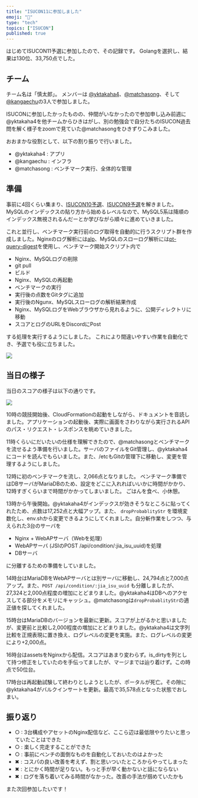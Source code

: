 ```yaml
---
title: "ISUCON11に参加しました"
emoji: "💺"
type: "tech"
topics: ["ISUCON"]
published: true
---
```


はじめてISUCON11予選に参加したので、その記録です。
Golangを選択し、結果は130位、33,750点でした。

## チーム

チーム名は「慎太郎」。
メンバーは [@yktakaha4](https://github.com/yktakaha4)、[@matchasong](https://github.com/matchasong)、そして[@kangaechu](https://github.com/kangaechu)の3人で参加しました。

ISUCONに参加したかったものの、仲間がいなかったので参加申し込み前週に@yktakaha4を他チームからひきはがし、別の勉強会で自分たちのISUCON過去問を解く様子をzoomで見ていた@matchasongをひきずりこみました。

おおまかな役割として、以下の割り振りで行いました。

- @yktakaha4 : アプリ
- @kangaechu : インフラ
- @matchasong : ベンチマーク実行、全体的な管理

## 準備

事前に4回くらい集まり、[ISUCON10予選](https://github.com/isucon/isucon10-qualify)、[ISUCON9予選](https://github.com/isucon/isucon9-qualify)を解きました。
MySQLのインデックスの貼り方から始めるレベルなので、MySQL5系は降順のインデックス無視されるんだーとか学びながら順々に進めていきました。

これと並行し、ベンチマーク実行前のログ取得を自動的に行うスクリプト群を作成しました。Nginxのログ解析には[alp](https://github.com/tkuchiki/alp)、MySQLのスローログ解析には[pt-query-digest](https://www.percona.com/doc/percona-toolkit/LATEST/pt-query-digest.html)を使用し、ベンチマーク開始スクリプト内で

- Nginx、MySQLログの削除
- git pull
- ビルド
- Nginx、MySQLの再起動
- ベンチマークの実行
- 実行後の点数をGitタグに追加
- 実行後のNgunx、MySQLスローログの解析結果作成
- Nginx、MySQLログをWebブラウザから見れるように、公開ディレクトリに移動
- スコアとログのURLをDiscordにPost

する処理を実行するようにしました。
これにより間違いやすい作業を自動化でき、予選でも役に立ちました。

![](https://storage.googleapis.com/zenn-user-upload/c1ec1cc7ec2bd12f82b6fb9b.png)

## 当日の様子

当日のスコアの様子は以下の通りです。

![](https://storage.googleapis.com/zenn-user-upload/ed0d769883dd8b6c35b5080e.png)

10時の競技開始後、CloudFormationの起動をしながら、ドキュメントを音読しました。アプリケーションの起動後、実際に画面をさわりながら実行されるAPIのパス・リクエスト・レスポンスを眺めていきました。

11時くらいにだいたいの仕様を理解できたので、@matchasongとベンチマークを流せるよう準備を行いました。サーバのファイルをGit管理し、@yktakaha4にコードを読んでもらいました。また、/etcもGitの管理下に移動し、変更を管理するようにしました。

12時に初のベンチマークを流し、2,066点となりました。
ベンチマーク準備ではDBサーバがMariaDBのため、設定をどこに入れればいいかに時間がかかり、12時すぎくらいまで時間がかかってしまいました。
ごはんを食べ、小休憩。

13時から午後開始。@yktakaha4がインデックスが効きそうなところに貼ってくれたため、点数は17,252点と大幅アップ。また、 `dropProbablityStr` を環境変数化し、env.shから変更できるようにしてくれました。自分斬作業をしつつ、与えられた3台のサーバを

- Nginx + WebAPサーバ（Webを処理）
- WebAPサーバ (JSIのPOST /api/condition/:jia_isu_uuid)を処理
- DBサーバ

に分離するための準備をしていました。

14時台はMariaDBをWebAPサーバとは別サーバに移動し、24,794点と7,000点アップ。また、`POST /api/condition/:jia_isu_uuid` も分離しましたが、27,324と2,000点程度の増加にとどまりました。@yktakaha4はDBへのアクセスしてる部分をメモリにキャッシュ。@matchasongは`dropProbablityStr`の適正値を探してくれました。

15時台はMariaDBのバージョンを最新に更新。スコアが上がるかと思いましたが、変更前と比較し2,000程度の増加にとどまりました。@yktakaha4は文字列比較を正規表現に置き換え、ログレベルの変更を実施。また、ログレベルの変更により+2,000点。

16時台はassetsをNginxから配信。スコアはあまり変わらず。is_dirtyを列として持つ修正をしていたのを手伝ってましたが、マージまでは辿り着けず。この時点で50位台。

17時台は再起動試験して終わりとしようとしたが、ポータルが死亡。その隙に@yktakaha4がバルクインサートを更新。最高で35,578点となった状態でおしまい。

## 振り返り

- ○ : 3台構成やアセットのNginx配信など、ここら辺は最低限やりたいと思っていたことはできた
- ○ : 楽しく完走することができた
- ○ : 事前にベンチの面倒なものを自動化しておいたのはよかった
- ✖︎ : コスパの良い改善を考えず、割と思いついたところからやってしまった
- ✖︎ : とにかく時間が足りない。もっと手が早く動かないと話にならない
- ✖︎ : ログを落ち着いてみる時間がなかった。改善の手法が掴めていたかも

また次回参加したいです！

